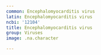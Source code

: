 ```yaml
---
common: Encephalomyocarditis virus
latin: Encephalomyocarditis virus
ncbi: '12104'
title: Encephalomyocarditis virus
group: Viruses
image: .na.character

---
```

